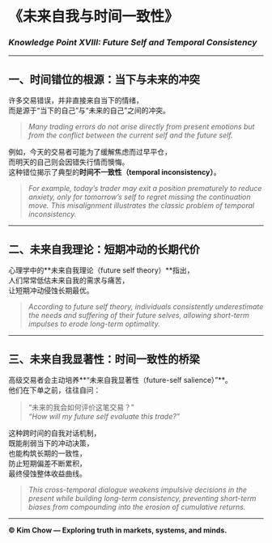 # 《未来自我与时间一致性》  
### *Knowledge Point XVIII: Future Self and Temporal Consistency*

---

## 一、时间错位的根源：当下与未来的冲突  
许多交易错误，并非直接来自当下的情绪，  
而是源于“当下的自己”与“未来的自己”之间的冲突。  

> *Many trading errors do not arise directly from present emotions but from the conflict between the current self and the future self.*

例如，今天的交易者可能为了缓解焦虑而过早平仓，  
而明天的自己则会因错失行情而懊悔。  
这种错位揭示了典型的**时间不一致性（temporal inconsistency）**。  

> *For example, today’s trader may exit a position prematurely to reduce anxiety, only for tomorrow’s self to regret missing the continuation move. This misalignment illustrates the classic problem of temporal inconsistency.*

---

## 二、未来自我理论：短期冲动的长期代价  
心理学中的**未来自我理论（future self theory）**指出，  
人们常常低估未来自我的需求与痛苦，  
让短期冲动侵蚀长期最优。  

> *According to future self theory, individuals consistently underestimate the needs and suffering of their future selves, allowing short-term impulses to erode long-term optimality.*

---

## 三、未来自我显著性：时间一致性的桥梁  
高级交易者会主动培养**“未来自我显著性（future-self salience）”**。  
他们在下单之前，往往自问：  

> “未来的我会如何评价这笔交易？”  
> *“How will my future self evaluate this trade?”*

这种跨时间的自我对话机制，  
既能削弱当下的冲动决策，  
也能构筑长期的一致性，  
防止短期偏差不断累积，  
最终侵蚀整体收益曲线。  

> *This cross-temporal dialogue weakens impulsive decisions in the present while building long-term consistency, preventing short-term biases from compounding into the erosion of cumulative returns.*

---

**© Kim Chow — Exploring truth in markets, systems, and minds.**
